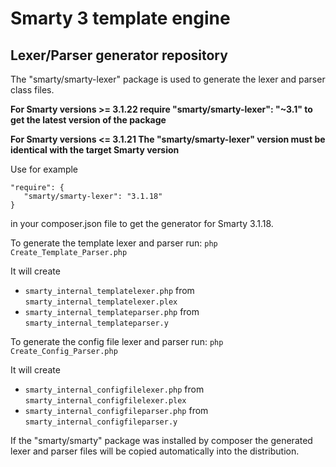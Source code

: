 # Smarty 3 template engine
## Lexer/Parser generator repository

The "smarty/smarty-lexer" package is used to generate the lexer and parser class files.


**For Smarty versions >= 3.1.22 require "smarty/smarty-lexer": "~3.1" to get the latest version of the package**


**For Smarty versions <= 3.1.21 The "smarty/smarty-lexer" version must be identical with the target Smarty version**

Use for example 

	"require": {
	   "smarty/smarty-lexer": "3.1.18"
	}

in your composer.json file to get the generator for Smarty 3.1.18.



To generate the template lexer and parser run: `php Create_Template_Parser.php`

It will create
* `smarty_internal_templatelexer.php` from `smarty_internal_templatelexer.plex`
* `smarty_internal_templateparser.php` from `smarty_internal_templateparser.y`

To generate the config file lexer and parser run: `php Create_Config_Parser.php`

It will create
* `smarty_internal_configfilelexer.php` from `smarty_internal_configfilelexer.plex`
* `smarty_internal_configfileparser.php` from `smarty_internal_configfileparser.y`
   
If the "smarty/smarty" package was installed by composer the generated lexer and parser files will be copied
automatically into the distribution.
   